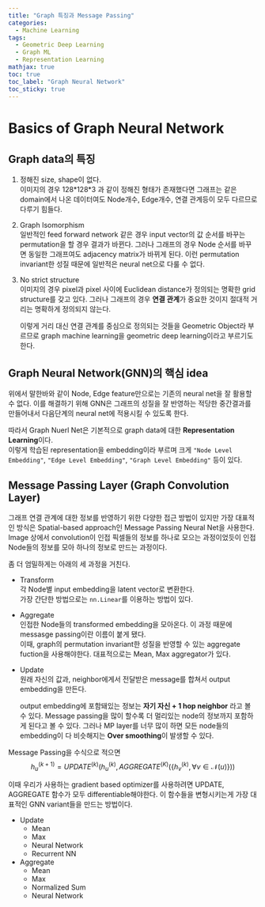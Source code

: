 ```yaml
---
title: "Graph 특징과 Message Passing"
categories:
  - Machine Learning
tags:
  - Geometric Deep Learning
  - Graph ML
  - Representation Learning
mathjax: true
toc: true
toc_label: "Graph Neural Network"
toc_sticky: true
---
```

# Basics of Graph Neural Network

## Graph data의 특징

1. 정해진 size, shape이 없다.  
    이미지의 경우 128\*128\*3 과 같이 정해진 형태가 존재했다면 그래프는 같은 domain에서 나온 데이터여도 Node개수, Edge개수, 연결 관계등이 모두 다르므로 다루기 힘들다.
2. Graph Isomorphism  
    일반적인 feed forward network 같은 경우 input vector의 값 순서를 바꾸는 permutation을 할 경우 결과가 바뀐다. 그러나 그래프의 경우 Node 순서를 바꾸면 동일한 그래프여도 adjacency matrix가 바뀌게 된다. 이런 permutation invariant한 성질 때문에 일반적은 neural net으로 다룰 수 없다.
3. No strict structure  
    이미지의 경우 pixel과 pixel 사이에 Euclidean distance가 정의되는 명확한 grid structure를 갖고 있다. 그러나 그래프의 경우 **연결 관계**가 중요한 것이지 절대적 거리는 명확하게 정의되지 않는다.

    이렇게 거리 대신 연결 관계를 중심으로 정의되는 것들을 Geometric Object라 부르므로 graph machine learning을 geometric deep learning이라고 부르기도 한다.

## Graph Neural Network(GNN)의 핵심 idea

위에서 말한바와 같이 Node, Edge feature만으로는 기존의 neural net을 잘 활용할 수 없다. 이를 해결하기 위해 GNN은 그래프의 성질을 잘 반영하는 적당한 중간결과를 만들어내서 다음단계의 neural net에 적용시킬 수 있도록 한다.

따라서 Graph Nuerl Net은 기본적으로 graph data에 대한 **Representation Learning**이다.  
이렇게 학습된 representation을 embedding이라 부르며 크게 `"Node Level Embedding"`, `"Edge Level Embedding"`, `"Graph Level Embedding"` 등이 있다.

## Message Passing Layer (Graph Convolution Layer)

그래프 연결 관계에 대한 정보를 반영하기 위한 다양한 접근 방법이 있지만 가장 대표적인 방식은 Spatial-based approach인 Message Passing Neural Net을 사용한다. Image 상에서 convolution이 인접 픽셀들의 정보를 하나로 모으는 과정이었듯이 인접 Node들의 정보를 모아 하나의 정보로 만드는 과정이다.

좀 더 엄밀하게는 아래의 세 과정을 거친다.

- Transform  
    각 Node별 input embedding을 latent vector로 변환한다.  
    가장 간단한 방법으로는 `nn.Linear`를 이용하는 방법이 있다.
- Aggregate  
    인접한 Node들의 transformed embedding을 모아온다. 이 과정 때문에 messasge passing이란 이름이 붙게 됐다.  
    이때, graph의 permutation invariant한 성질을 반영할 수 있는 aggregate fuction을 사용해야한다. 대표적으로는 Mean, Max aggregator가 있다.
- Update  
    원래 자신의 값과, neighbor에게서 전달받은 message를 합쳐서 output embedding을 만든다.

    output embedding에 포함돼있는 정보는 **자기 자신 + 1 hop neighbor**  라고 볼 수 있다. Message passing을 많이 할수록 더 멀리있는 node의 정보까지 포함하게 된다고 볼 수 있다. 그러나 MP layer를 너무 많이 하면 모든 node들의 embedding이 다 비슷해지는 **Over smoothing**이 발생할 수 있다.

Message Passing을 수식으로 적으면
$$
h^{(k+1)}_u = UPDATE^{(k)} \Big(h^{(k)}_u,AGGREGATE^{(K)}(\{ h^{(k)}_v, \forall v \in \mathcal N(u) \})\Big)
$$

이때 우리가 사용하는 gradient based optimizer를 사용하려면 UPDATE, AGGREGATE 함수가 모두 differentiable해야한다. 이 함수들을 변형시키는게 가장 대표적인 GNN variant들을 만드는 방법이다.

- Update
  - Mean
  - Max
  - Neural Network
  - Recurrent NN
- Aggregate
  - Mean
  - Max
  - Normalized Sum
  - Neural Network
